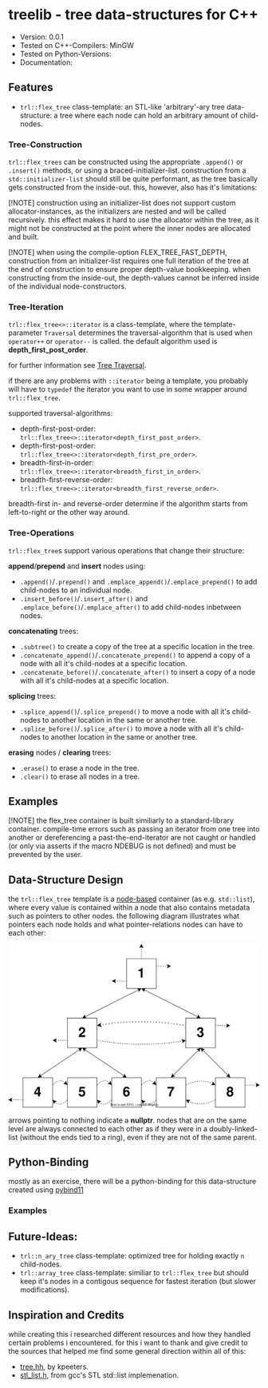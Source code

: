 # treelib - tree data-structures for C++

- Version: 0.0.1
- Tested on C++-Compilers: MinGW
- Tested on Python-Versions:
- Documentation:

## Features

- `trl::flex_tree` class-template: an STL-like 'arbitrary'-ary tree data-structure:
   a tree where each node can hold an arbitrary amount of child-nodes.

### Tree-Construction

`trl::flex_trees` can be constructed using the appropriate `.append()` or `.insert()` methods, or using a braced-initializer-list.
construction from a `std::initializer-list` should still be quite performant, as the tree basically gets constructed from the inside-out.
this, however, also has it's limitations:

[!NOTE]
construction using an initializer-list does not support custom allocator-instances, as the initializers are nested and will be called recursively. this effect makes it hard to use the allocator within the tree, as it might not be constructed at the point where the inner nodes are allocated and built.

[!NOTE]
when using the compile-option FLEX_TREE_FAST_DEPTH, construction from an initializer-list requires one full iteration of the tree at the end of construction to ensure proper depth-value bookkeeping. when constructing from the inside-out, the depth-values cannot be inferred inside of the individual node-constructors.

### Tree-Iteration

`trl::flex_tree<>::iterator` is a class-template, where the template-parameter `Traversal` determines the traversal-algorithm that is used
when `operator++` or `operator--` is called. the default algorithm used is __depth_first_post_order__.

for further information see [Tree Traversal](https://en.wikipedia.org/wiki/Tree_traversal).

if there are any problems with `::iterator` being a template, you probably will have to `typedef` the iterator you want to use in
some wrapper around `trl::flex_tree`.

supported traversal-algorithms:
- depth-first-post-order: `trl::flex_tree<>::iterator<depth_first_post_order>`.
- depth-first-post-order: `trl::flex_tree<>::iterator<depth_first_pre_order>`.
- breadth-first-in-order: `trl::flex_tree<>::iterator<breadth_first_in_order>`.
- breadth-first-reverse-order: `trl::flex_tree<>::iterator<breadth_first_reverse_order>`.

breadth-first in- and reverse-order determine if the algorithm starts from left-to-right or the other way around.

### Tree-Operations

`trl::flex_tree`s support various operations that change their structure:

__append__/__prepend__ and __insert__ nodes using:
- `.append()`/`.prepend()` and `.emplace_append()`/`.emplace_prepend()` to add child-nodes to an individual node.
- `.insert_before()`/`.insert_after()` and `.emplace_before()`/`.emplace_after()` to add child-nodes inbetween nodes.

__concatenating__ trees:
- `.subtree()` to create a copy of the tree at a specific location in the tree.
- `.concatenate_append()`/`.concatenate_prepend()` to append a copy of a node with all it's child-nodes at a specific location.
- `.concatenate_before()`/`.concatenate_after()` to insert a copy of a node with all it's child-nodes at a specific location.

__splicing__ trees:
- `.splice_append()`/`.splice_prepend()` to move a node with all it's child-nodes to another location in the same or another tree.
- `.splice_before()`/`.splice_after()` to move a node with all it's child-nodes to another location in the same or another tree.

__erasing__ nodes / __clearing__ trees:
- `.erase()` to erase a node in the tree.
- `.clear()` to erase all nodes in a tree.

## Examples

[!NOTE]
the flex_tree container is built similiarly to a standard-library container. compile-time errors such as passing an iterator from one tree into another or dereferencing a past-the-end-iterator are not caught or handled (or only via asserts if the macro NDEBUG is not defined) and must be prevented by the user.

## Data-Structure Design

the `trl::flex_tree` template is a <ins>node-based</ins> container (as e.g. `std::list`), where every value is contained within
a node that also contains metadata such as pointers to other nodes. the following diagram illustrates what pointers
each node holds and what pointer-relations nodes can have to each other:

![flex_tree_diagram](flex_tree_diagram.svg)

arrows pointing to nothing indicate a __nullptr__. nodes that are on the same level are always connected to each other as
if they were in a doubly-linked-list (without the ends tied to a ring), even if they are not of the same parent.

## Python-Binding

mostly as an exercise, there will be a python-binding for this data-structure created using [pybind11](https://github.com/pybind/pybind11)

### Examples

## Future-Ideas:

- `trl::n_ary_tree` class-template: optimized tree for holding exactly `n` child-nodes.
- `trl::array_tree` class-template: similiar to `trl::flex_tree` but should keep it's nodes in a contigous sequence for fastest iteration (but slower modifications).

## Inspiration and Credits

while creating this i researched different resources and how they handled certain problems i encountered.
for this i want to thank and give credit to the sources that helped me find some general direction within all of this:

- [tree.hh](https://github.com/kpeeters/tree.hh), by kpeeters.
- [stl_list.h](https://gcc.gnu.org/onlinedocs/gcc-13.4.0/libstdc++/api/a00413_source.html), from gcc's STL std::list implemenation.